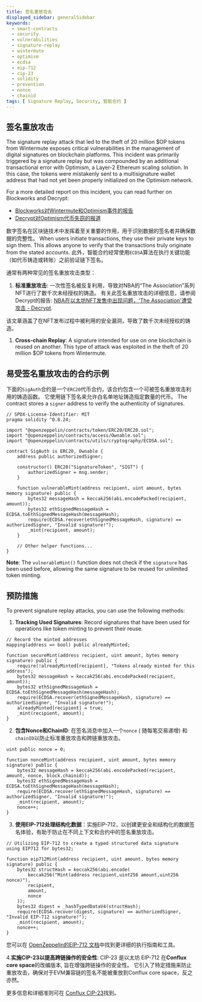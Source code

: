 ```yaml
---
title: 签名重放攻击
displayed_sidebar: generalSidebar
keywords:
  - smart-contracts
  - security
  - vulnerabilities
  - signature-replay
  - wintermute
  - optimism
  - ecdsa
  - eip-712
  - cip-23
  - solidity
  - prevention
  - nonce
  - chainid
tags: [ Signature Replay, Security, 智能合约 ]
---
```


## 签名重放攻击

The signature replay attack that led to the theft of 20 million $OP tokens from Wintermute exposes critical vulnerabilities in the management of digital signatures on blockchain platforms. This incident was primarily triggered by a signature replay but was compounded by an additional transactional error with Optimism, a Layer-2 Ethereum scaling solution. In this case, the tokens were mistakenly sent to a multisignature wallet address that had not yet been properly initialized on the Optimism network.

For a more detailed report on this incident, you can read further on Blockworks and Decrypt:

- [Blockworks对Wintermute和Optimism事件的报告](https://blockworks.co/news/20m-tokens-lost-as-market-maker-wintermute-takes-blame)
- [Decrypt对Optimism代币失窃的报道](https://decrypt.co/99567/ethereum-layer-2-solution-optimism-loses-20-million-tokens-interlayer-snafu)

数字签名在区块链技术中发挥着至关重要的作用，用于识别数据的签名者并确保数据的完整性。 When users initiate transactions, they use their private keys to sign them. This allows anyone to verify that the transactions truly originate from the stated accounts. 此外，智能合约经常使用`ECDSA`算法在执行关键功能（如代币铸造或转账）之前验证链下签名。

通常有两种常见的签名重放攻击类型：

1. **标准重放攻击**: 一次性签名被反复利用，导致对NBA的“The Association”系列NFT进行了数千次未经授权的铸造。 有关此签名重放攻击的详细信息，请参阅Decrypt的报告: [NBA在以太坊NFT发售中出现问题，'The Association'遭受攻击  - Decrypt](https://decrypt.co/99567/nba-botches-ethereum-nft-drop-as-the-association-suffers-exploit).

该文章涵盖了在NFT发布过程中被利用的安全漏洞，导致了数千次未经授权的铸造。

1. **Cross-chain Replay**: A signature intended for use on one blockchain is reused on another. This type of attack was exploited in the theft of 20 million $OP tokens from Wintermute.

## 易受签名重放攻击的合约示例

下面的`SigAuth`合约是一个`ERC20`代币合约，该合约包含一个可被签名重放攻击利用的铸造函数。 它使用链下签名来允许白名单地址铸造指定数量的代币。 The contract stores a `signer` address to verify the authenticity of signatures.

```solidity
// SPDX-License-Identifier: MIT
pragma solidity ^0.8.24;

import "@openzeppelin/contracts/token/ERC20/ERC20.sol";
import "@openzeppelin/contracts/access/Ownable.sol";
import "@openzeppelin/contracts/utils/cryptography/ECDSA.sol";

contract SigAuth is ERC20, Ownable {
    address public authorizedSigner;

    constructor() ERC20("SignatureToken", "SIGT") {
        authorizedSigner = msg.sender;
    }

    function vulnerableMint(address recipient, uint amount, bytes memory signature) public {
        bytes32 messageHash = keccak256(abi.encodePacked(recipient, amount));
        bytes32 ethSignedMessageHash = ECDSA.toEthSignedMessageHash(messageHash);
        require(ECDSA.recover(ethSignedMessageHash, signature) == authorizedSigner, "Invalid signature!");
        _mint(recipient, amount);
    }

    // Other helper functions...
}
```

**Note**: The `vulnerableMint()` function does not check if the `signature` has been used before, allowing the same signature to be reused for unlimited token minting.

## 预防措施

To prevent signature replay attacks, you can use the following methods:

1. **Tracking Used Signatures**: Record signatures that have been used for operations like token minting to prevent their reuse.

  ```solidity
  // Record the minted addresses
  mapping(address => bool) public alreadyMinted;

  function secureMint(address recipient, uint amount, bytes memory signature) public {
      require(!alreadyMinted[recipient], "Tokens already minted for this address");
      bytes32 messageHash = keccak256(abi.encodePacked(recipient, amount));
      bytes32 ethSignedMessageHash = ECDSA.toEthSignedMessageHash(messageHash);
      require(ECDSA.recover(ethSignedMessageHash, signature) == authorizedSigner, "Invalid signature!");
      alreadyMinted[recipient] = true;
      _mint(recipient, amount);
  }
  ```

2. **包含Nonce和ChainID**: 在签名消息中加入一个`nonce` ( 随每笔交易递增) 和`chainID`以防止标准重放攻击和跨链重放攻击。

  ```solidity
  uint public nonce = 0;

  function nonceMint(address recipient, uint amount, bytes memory signature) public {
      bytes32 messageHash = keccak256(abi.encodePacked(recipient, amount, nonce, block.chainid));
      bytes32 ethSignedMessageHash = ECDSA.toEthSignedMessageHash(messageHash);
      require(ECDSA.recover(ethSignedMessageHash, signature) == authorizedSigner, "Invalid signature!");
      _mint(recipient, amount);
      nonce++;
  }
  ```

3. **使用EIP-712处理结构化数据**：实施EIP-712，以创建更安全和结构化的数据签名体验，有助于防止在不同上下文和合约中的签名重放攻击。

  ```solidity
  // Utilizing EIP-712 to create a typed structured data signature
  using EIP712 for bytes32;

  function eip712Mint(address recipient, uint amount, bytes memory signature) public {
      bytes32 structHash = keccak256(abi.encode(
          keccak256("Mint(address recipient,uint256 amount,uint256 nonce)"),
          recipient,
          amount,
          nonce
      ));
      bytes32 digest = _hashTypedDataV4(structHash);
      require(ECDSA.recover(digest, signature) == authorizedSigner, "Invalid EIP-712 signature!");
      _mint(recipient, amount);
      nonce++;
  }
  ```

您可以在 [OpenZeppelin的EIP-712 文档](https://docs.openzeppelin.com/contracts/5.x/api/utils#EIP712)中找到更详细的执行指南和工具。

4.**实施CIP-23以提高跨链操作的安全性**:
CIP-23 是以太坊 EIP-712 在**Conflux core space**的改编版本, 旨在增强跨链操作的安全性。 它引入了特定措施来防止重放攻击，确保对于EVM兼容链的签名不能被重放到Conflux core space，反之亦然。

更多信息和详细准则可在 [Conflux CIP-23](https://github.com/Conflux-Chain/CIPs/blob/master/CIPs/cip-23.md)找到。
